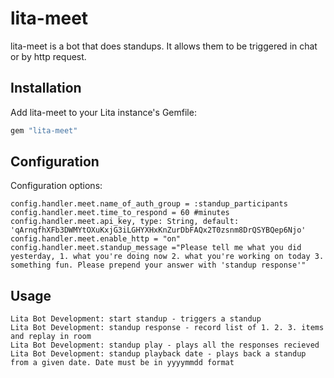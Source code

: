 # lita-meet

lita-meet is a bot that does standups. It allows them to be triggered in chat or by http request.

## Installation

Add lita-meet to your Lita instance's Gemfile:

``` ruby
gem "lita-meet"
```

## Configuration
Configuration options:

```
config.handler.meet.name_of_auth_group = :standup_participants
config.handler.meet.time_to_respond = 60 #minutes
config.handler.meet.api_key, type: String, default: 'qArnqfhXFb3DWMYtOXuKxjG3iLGHYXHxKnZurDbFAQx2T0zsnm8DrQSYBQep6Njo'
config.handler.meet.enable_http = "on" 
config.handler.meet.standup_message ="Please tell me what you did yesterday, 1. what you're doing now 2. what you're working on today 3. something fun. Please prepend your answer with 'standup response'"
```

## Usage

```
Lita Bot Development: start standup - triggers a standup
Lita Bot Development: standup response - record list of 1. 2. 3. items and replay in room
Lita Bot Development: standup play - plays all the responses recieved
Lita Bot Development: standup playback date - plays back a standup from a given date. Date must be in yyyymmdd format
```
